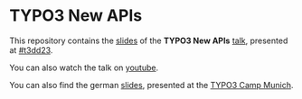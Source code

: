 # TYPO3 New APIs
This repository contains the [slides](https://github.com/o-ba/typo3-new-apis/blob/main/TYPO3_NEW_APIs.pdf) of the **TYPO3 New APIs** [talk](https://t3dd23.typo3.com/program/sessions/typo3-new-api-570), presented at [#t3dd23](https://t3dd23.typo3.com/).

You can also watch the talk on [youtube](https://www.youtube.com/watch?v=o3BHfJtiQeQ&t=6116s).

You can also find the german [slides](https://github.com/o-ba/typo3-new-apis/blob/main/TYPO3_NEW_APIs.pdf), presented at the [TYPO3 Camp Munich](https://www.typo3camp-muenchen.de/). 
